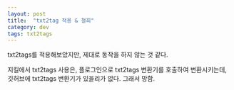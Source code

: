 ```yaml
---
layout: post
title:  "txt2tag 적용 & 철회"
category: dev
tags: txt2tags
---
```

txt2tags를 적용해보았지만, 제대로 동작을 하지 않는 것 같다.

지킬에서 txt2tags 사용은, 플로그인으로 txt2tags 변환기를 호출하여 변환시키는데, 깃허브에 txt2tags 변환기가 있을리가 없다. 그래서 망함.

